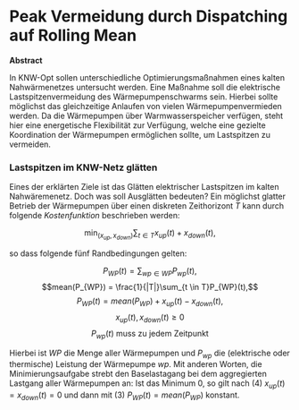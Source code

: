 # Peak Vermeidung durch Dispatching auf Rolling Mean

**Abstract**

In KNW-Opt sollen unterschiedliche Optimierungsmaßnahmen eines kalten Nahwärmenetzes untersucht werden.
Eine Maßnahme soll die elektrische Lastspitzenvermeidung des Wärmepumpenschwarms sein. Hierbei sollte möglichst
das gleichzeitige Anlaufen von vielen Wärmepumpenvermieden werden. Da die Wärmepumpen über Warmwasserspeicher verfügen, steht hier eine energetische Flexibilität zur Verfügung, welche eine gezielte Koordination der Wärmepumpen ermöglichen sollte, um Lastspitzen zu vermeiden.
### Lastspitzen im KNW-Netz glätten

Eines der erklärten Ziele ist das Glätten elektrischer Lastspitzen im kalten Nahwäremenetz. Doch was soll Ausglätten bedeuten?
Ein möglichst glatter Betrieb der Wärmepumpen über einen diskreten Zeithorizont $T$ kann durch folgende *Kostenfunktion* beschrieben werden:

$$\min_{(x_{up},x_{down})} \sum_{t \in T} x_{up}(t) + x_{down}(t),$$

so dass folgende fünf Randbedingungen gelten:
 
$$P_{WP}(t) = \sum_{wp \in WP} P_{wp}(t),$$ 
$$mean(P_{WP}) = \frac{1}{|T|}\sum_{t \in T}P_{WP}(t),$$
$$P_{WP}(t) = mean(P_{WP}) + x_{up}(t) - x_{down}(t),$$
$$x_{up}(t), x_{down}(t)\geq 0$$
$$ P_{wp}(t) \text{ muss zu jedem Zeitpunkt }$$

Hierbei ist $WP$ die Menge aller Wärmepumpen und $P_{wp}$ die (elektrische oder thermische) Leistung der Wärmepumpe $wp$. Mit anderen Worten, die Minimierungsaufgabe strebt den Baselastagang bei dem aggregierten Lastgang aller Wärmepumpen an:
Ist das Minimum $0$, so gilt nach (4) $x_{up}(t)=x_{down}(t)=0$ und dann mit (3) $P_{WP}(t) = mean(P_{WP})$ konstant.








